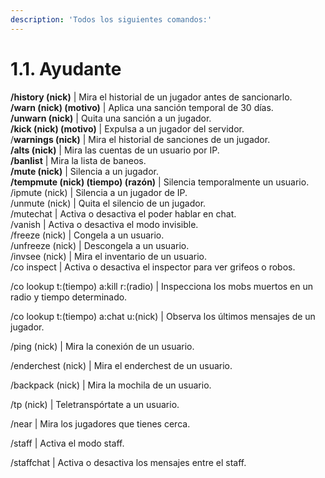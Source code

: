 ```yaml
---
description: 'Todos los siguientes comandos:'
---
```


# 1.1. Ayudante

**/history (nick)** | Mira el historial de un jugador antes de sancionarlo.\
**/warn (nick) (motivo)** | Aplica una sanción temporal de 30 días.\
**/unwarn (nick)** | Quita una sanción a un jugador.\
**/kick (nick) (motivo)** | Expulsa a un jugador del servidor.\
/**warnings (nick)** | Mira el historial de sanciones de un jugador.\
**/alts (nick)** | Mira las cuentas de un usuario por IP.\
**/banlist** | Mira la lista de baneos.\
**/mute (nick)** | Silencia a un jugador. \
**/tempmute (nick) (tiempo) (razón)** | Silencia temporalmente un usuario.\
/ipmute (nick) | Silencia a un jugador de IP. \
/unmute (nick) | Quita el silencio de un jugador. \
/mutechat | Activa o desactiva el poder hablar en chat. \
/vanish | Activa o desactiva el modo invisible. \
/freeze (nick) | Congela a un usuario. \
/unfreeze (nick) | Descongela a un usuario. \
/invsee (nick) | Mira el inventario de un usuario. \
/co inspect | Activa o desactiva el inspector para ver grifeos o robos.&#x20;

/co lookup t:(tiempo) a:kill r:(radio) | Inspecciona los mobs muertos en un radio y tiempo determinado.&#x20;

/co lookup t:(tiempo) a:chat u:(nick) | Observa los últimos mensajes de un jugador.

/ping (nick) | Mira la conexión de un usuario.&#x20;

/enderchest (nick) | Mira el enderchest de un usuario.&#x20;

/backpack (nick) | Mira la mochila de un usuario.&#x20;

/tp (nick) | Teletranspórtate a un usuario.&#x20;

/near | Mira los jugadores que tienes cerca.&#x20;

/staff | Activa el modo staff.&#x20;

/staffchat | Activa o desactiva los mensajes entre el staff.
